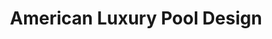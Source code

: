---
title: "American Luxury Pool Design"
url: /knoxville/american-luxury-pool-design/
shop: Pool
---